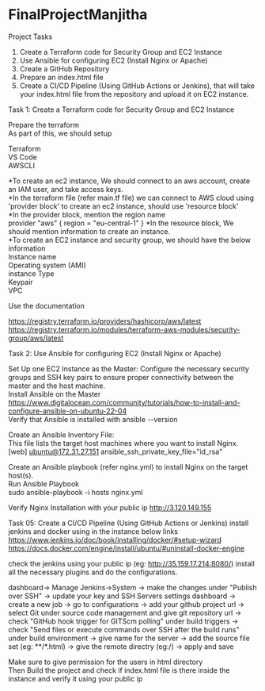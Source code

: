 # FinalProjectManjitha
Project Tasks

01. Create a Terraform code for Security Group and EC2 Instance  
02. Use Ansible for configuring EC2 (Install Nginx or Apache)  
03. Create a GitHub Repository   
04. Prepare an index.html file  
05. Create a CI/CD Pipeline (Using GitHub Actions or Jenkins), that will take your index.html file from the repository and upload it on EC2 instance.
  
Task 1: Create a Terraform code for Security Group and EC2 Instance

Prepare the terraform   
As part of this, we should setup

Terraform  
VS Code  
AWSCLI  

*To create an ec2 instance, We should connect to an aws account, create an IAM user, and take access keys.    
*In the terraform file (refer main.tf file) we can connect to AWS cloud using 'provider block' to create an ec2 instance, should use 'resource block'  
*In the provider block, mention the region name  
provider "aws" {
  region = "eu-central-1"
}
*In the resource block, We should mention information to create an instance.  
*To create an EC2 instance and security group, we should have the below information    
Instance name  
Operating system (AMI)  
instance Type  
Keypair  
VPC

Use the documentation

https://registry.terraform.io/providers/hashicorp/aws/latest  
https://registry.terraform.io/modules/terraform-aws-modules/security-group/aws/latest


Task 2: Use Ansible for configuring EC2 (Install Nginx or Apache)  

Set Up one EC2 Instance as the Master:
Configure the necessary security groups and SSH key pairs to ensure proper connectivity between the master and the host machine.   
Install Ansible on the Master  https://www.digitalocean.com/community/tutorials/how-to-install-and-configure-ansible-on-ubuntu-22-04  
Verify that Ansible is installed with ansible --version

Create an Ansible Inventory File:  
This file lists the target host machines where you want to install Nginx.  
[web]
ubuntu@172.31.27.151 ansible_ssh_private_key_file="id_rsa"  

Create an Ansible playbook (refer nginx.yml) to install Nginx on the target host(s).  
Run Ansible Playbook  
sudo ansible-playbook -i hosts nginx.yml

Verify Nginx Installation with your public ip
http://3.120.149.155

Task 05: Create a CI/CD Pipeline (Using GitHub Actions or Jenkins)
install jenkins and docker using in the instance below links  
https://www.jenkins.io/doc/book/installing/docker/#setup-wizard
https://docs.docker.com/engine/install/ubuntu/#uninstall-docker-engine  

check the jenkins using your public ip (eg: http://35.159.17.214:8080/)
install all the necessary plugins and do the configurations.

dashboard-> Manage Jenkins->System -> make the changes under "Publish over SSH" -> update your key and SSH Servers settings
dashboard -> create a new job -> go to configurations -> add your github project url -> select Git under source code management and give git repository url -> check "GitHub hook trigger for GITScm polling" under build triggers -> check "Send files or execute commands over SSH after the build runs" under build environment -> give name for the server -> add the source file set (eg: **/*.html) -> give the remote directry (eg:/) -> apply and save

Make sure to give permission for the users in html directory   
Then Build the project and check if index.html file is there inside the instance and verify it using your public ip


